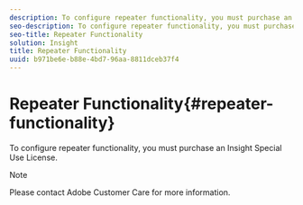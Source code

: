 ```yaml
---
description: To configure repeater functionality, you must purchase an Insight Special Use License.
seo-description: To configure repeater functionality, you must purchase an Insight Special Use License.
seo-title: Repeater Functionality
solution: Insight
title: Repeater Functionality
uuid: b971be6e-b88e-4bd7-96aa-8811dceb37f4
---
```


# Repeater Functionality{#repeater-functionality}

To configure repeater functionality, you must purchase an Insight Special Use License.

>[!NOTE]
>
>Please contact Adobe Customer Care for more information.

